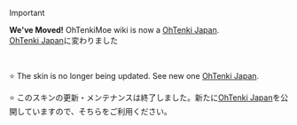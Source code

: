 <!--
[![Windows](https://raw.githubusercontent.com/nek7u/OhTenkiMoe/master/w/images/misc/badge-windows10-11.svg)](#) [![Rainmeter](https://raw.githubusercontent.com/nek7u/OhTenkiMoe/main/w/images/misc/badge-rainmeter44gt.svg)](https://www.rainmeter.net/) [![](https://raw.githubusercontent.com/nek7u/OhTenkiMoe/main/w/images/misc/badge-scalableskin.svg)](#)  


Documentation [OhTenkiMoe Home](https://github.com/nek7u/OhTenkiMoe/wiki)  

### Download [OhTenkiMoe.rmskin](https://github.com/nek7u/OhTenkiMoe/releases/latest/download/OhTenkiMoe.rmskin) [![GitHub release (latest by date including pre-releases)](https://img.shields.io/github/v/release/nek7u/OhTenkiMoe?include_prereleases&label=OhTenkiMoe&style=social)](https://github.com/nek7u/OhTenkiMoe/releases/latest/download/OhTenkiMoe.rmskin)  

[![](https://raw.githubusercontent.com/nek7u/OhTenkiMoe/main/w/images/home/preview_ohtenkimoe_thumb.png)](https://github.com/nek7u/OhTenkiMoe/wiki)  
-->

> [!IMPORTANT]
> **We've Moved!**
> OhTenkiMoe wiki is now a [OhTenki Japan](https://github.com/nek7u/OhTenki-Japan/wiki).  
> [OhTenki Japan](https://github.com/nek7u/OhTenki-Japan/wiki)に変わりました

<p><br></p>

⭐ The skin is no longer being updated. See new one [OhTenki Japan](https://github.com/nek7u/OhTenki-Japan/wiki).  

⭐ このスキンの更新・メンテナンスは終了しました。新たに[OhTenki Japan](https://github.com/nek7u/OhTenki-Japan/wiki)を公開していますので、そちらをご利用ください。
